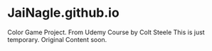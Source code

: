 # JaiNagle.github.io
Color Game Project. From Udemy Course by Colt Steele
This is just temporary. Original Content soon.
